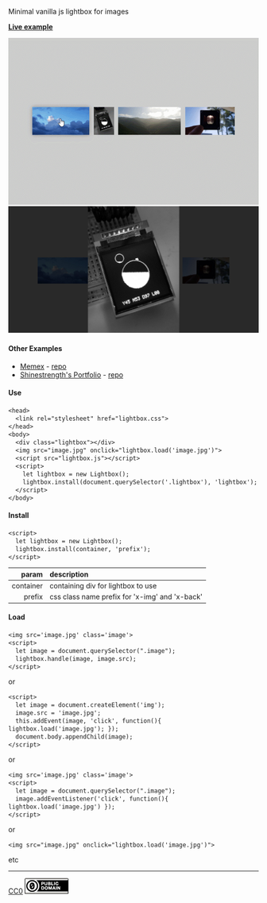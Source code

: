 Minimal vanilla js lightbox for images

[**Live example**](https://kormyen.github.io/lightbox/index.html)

<img src='PREVIEW.gif'/>
<img src='PREVIEW.jpg' width="720" />

#### Other Examples

- [Memex](https://kormyen.github.io/memex/) - [repo](https://github.com/kormyen/memex)
- [Shinestrength's Portfolio](http://www.shinestrength.xyz/) - [repo](https://github.com/shinestrength/memex)

#### Use

```
<head>
  <link rel="stylesheet" href="lightbox.css">
</head>
<body>
  <div class="lightbox"></div>
  <img src="image.jpg" onclick="lightbox.load('image.jpg')">
  <script src="lightbox.js"></script>
  <script>
    let lightbox = new Lightbox();
    lightbox.install(document.querySelector('.lightbox'), 'lightbox');
  </script>
</body>
```

#### Install

```
<script>
  let lightbox = new Lightbox();
  lightbox.install(container, 'prefix');
</script>
```

|         param | description                                      |
|          ---: | :---                                             |
|     container | containing div for lightbox to use               |
|        prefix | css class name prefix for 'x-img' and 'x-back'   |

#### Load
```
<img src='image.jpg' class='image'>
<script>
  let image = document.querySelector(".image");
  lightbox.handle(image, image.src);
</script>
```
or
```
<script>
  let image = document.createElement('img');
  image.src = 'image.jpg';
  this.addEvent(image, 'click', function(){ lightbox.load('image.jpg'); });
  document.body.appendChild(image);
</script>
```
or
```
<img src='image.jpg' class='image'>
<script>
  let image = document.querySelector(".image");
  image.addEventListener('click', function(){ lightbox.load('image.jpg') });
</script>
```
or
```
<img src="image.jpg" onclick="lightbox.load('image.jpg')">
```
etc

---

[CC0](LISENSE)
<img src='CC0.png'/>